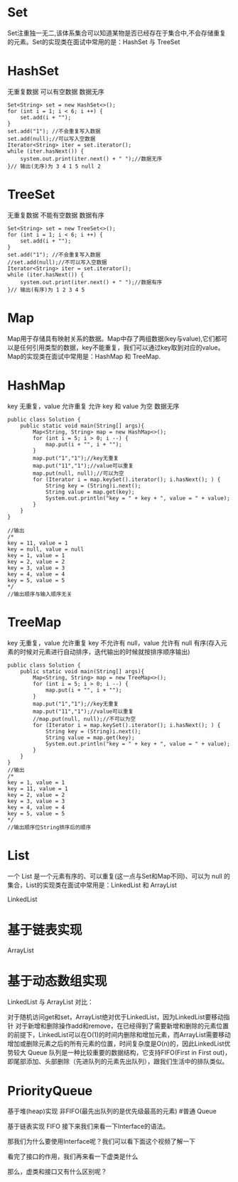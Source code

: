 # Set
Set注重独一无二,该体系集合可以知道某物是否已经存在于集合中,不会存储重复的元素。Set的实现类在面试中常用的是：HashSet 与 TreeSet

# HashSet
无重复数据
可以有空数据
数据无序

```
Set<String> set = new HashSet<>();
for (int i = 1; i < 6; i ++) {
	set.add(i + "");
}
set.add("1"); //不会重复写入数据
set.add(null);//可以写入空数据
Iterator<String> iter = set.iterator();
while (iter.hasNext()) {
	system.out.print(iter.next() + " ");//数据无序 
}// 输出(无序)为 3 4 1 5 null 2
```

# TreeSet
无重复数据
不能有空数据
数据有序
```
Set<String> set = new TreeSet<>();
for (int i = 1; i < 6; i ++) {
	set.add(i + "");
}
set.add("1"); //不会重复写入数据
//set.add(null);//不可以写入空数据
Iterator<String> iter = set.iterator();
while (iter.hasNext()) {
	system.out.print(iter.next() + " ");//数据有序
}// 输出(有序)为 1 2 3 4 5
```
# Map
Map用于存储具有映射关系的数据。Map中存了两组数据(key与value),它们都可以是任何引用类型的数据，key不能重复，我们可以通过key取到对应的value。Map的实现类在面试中常用是：HashMap 和 TreeMap.

# HashMap
key 无重复，value 允许重复
允许 key 和 value 为空
数据无序
```
public class Solution {
    public static void main(String[] args){
        Map<String, String> map = new HashMap<>();
        for (int i = 5; i > 0; i --) {
            map.put(i + "", i + "");
        }
        map.put("1","1");//key无重复
        map.put("11","1");//value可以重复
        map.put(null, null);//可以为空
        for (Iterator i = map.keySet().iterator(); i.hasNext(); ) {
            String key = (String)i.next();
            String value = map.get(key);
            System.out.println("key = " + key + ", value = " + value);
        }
    }
}
```
```
//输出
/*
key = 11, value = 1
key = null, value = null
key = 1, value = 1
key = 2, value = 2
key = 3, value = 3
key = 4, value = 4
key = 5, value = 5
*/
//输出顺序与输入顺序无关
```
# TreeMap
key 无重复，value 允许重复
key 不允许有 null，value 允许有 null
有序(存入元素的时候对元素进行自动排序，迭代输出的时候就按排序顺序输出)
```
public class Solution {
    public static void main(String[] args){
        Map<String, String> map = new TreeMap<>();
        for (int i = 5; i > 0; i --) {
            map.put(i + "", i + "");
        }
        map.put("1","1");//key无重复
        map.put("11","1");//value可以重复
        //map.put(null, null);//不可以为空
        for (Iterator i = map.keySet().iterator(); i.hasNext(); ) {
            String key = (String)i.next();
            String value = map.get(key);
            System.out.println("key = " + key + ", value = " + value);
        }
    }
}
//输出
/*
key = 1, value = 1
key = 11, value = 1
key = 2, value = 2
key = 3, value = 3
key = 4, value = 4
key = 5, value = 5
*/
//输出顺序位String排序后的顺序
```
# List
一个 List 是一个元素有序的、可以重复(这一点与Set和Map不同)、可以为 null 的集合，List的实现类在面试中常用是：LinkedList 和 ArrayList

LinkedList

# 基于链表实现
ArrayList

# 基于动态数组实现
LinkedList 与 ArrayList 对比：

对于随机访问get和set，ArrayList绝对优于LinkedList，因为LinkedList要移动指针
对于新增和删除操作add和remove，在已经得到了需要新增和删除的元素位置的前提下，LinkedList可以在O(1)的时间内删除和增加元素，而ArrayList需要移动增加或删除元素之后的所有元素的位置，时间复杂度是O(n)的，因此LinkedList优势较大
Queue
队列是一种比较重要的数据结构，它支持FIFO(First in First out)，即尾部添加、头部删除（先进队列的元素先出队列），跟我们生活中的排队类似。

# PriorityQueue

基于堆(heap)实现
非FIFO(最先出队列的是优先级最高的元素)
#普通 Queue

基于链表实现
FIFO
接下来我们来看一下Interface的语法。

那我们为什么要使用Interface呢？我们可以看下面这个视频了解一下

看完了接口的作用，我们再来看一下虚类是什么

那么，虚类和接口又有什么区别呢？

